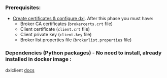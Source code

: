   ### Prerequisites:
   - [Create certificates & configure dxl](https://opendxl.github.io/opendxl-client-python/pydoc/index.html). After this phase you must have:
       * Broker CA certificates (`brokercerts.crt` file)
       * Client certificate (`client.crt` file)
       * Client private key (`client.key` file)
       * Broker list properties file (`brokerlist.properties` file)

  ### Dependencies (Python packages) - No need to install, already installed in docker image :
  dxlclient [docs](https://opendxl.github.io/opendxl-client-python/pydoc/index.html)